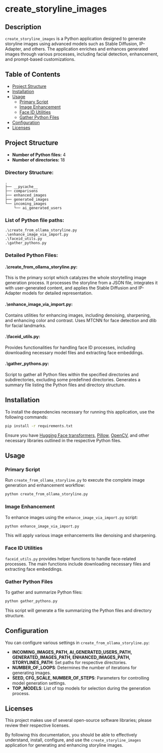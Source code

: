 # create_storyline_images

## Description

`create_storyline_images` is a Python application designed to generate storyline images using advanced models such as Stable Diffusion, IP-Adapter, and others. The application enriches and enhances generated images through various processes, including facial detection, enhancement, and prompt-based customizations.

## Table of Contents

- [Project Structure](#project-structure)
- [Installation](#installation)
- [Usage](#usage)
  - [Primary Script](#primary-script)
  - [Image Enhancement](#image-enhancement)
  - [Face ID Utilities](#face-id-utilities)
  - [Gather Python Files](#gather-python-files)
- [Configuration](#configuration)
- [Licenses](#licenses)

## Project Structure
- **Number of Python files:** 4
- **Number of directories:** 18

### Directory Structure:
```plaintext
.
├── __pycache__
├── comparisons
├── enhanced_images
├── generated_images
└── incoming_images
    └── ai_generated_users
```

### List of Python file paths:
```plaintext
.\create_from_ollama_storyline.py
.\enhance_image_via_import.py
.\faceid_utils.py
.\gather_pythons.py
```

### Detailed Python Files:

#### .\create_from_ollama_storyline.py:
This is the primary script which catalyzes the whole storytelling image generation process. It processes the storyline from a JSON file, integrates it with user-generated content, and applies the Stable Diffusion and IP-Adapter models for detailed representation.

#### .\enhance_image_via_import.py:
Contains utilities for enhancing images, including denoising, sharpening, and enhancing color and contrast. Uses MTCNN for face detection and dlib for facial landmarks.

#### .\faceid_utils.py:
Provides functionalities for handling face ID processes, including downloading necessary model files and extracting face embeddings.

#### .\gather_pythons.py:
Script to gather all Python files within the specified directories and subdirectories, excluding some predefined directories. Generates a summary file listing the Python files and directory structure.

## Installation

To install the dependencies necessary for running this application, use the following commands:
```bash
pip install -r requirements.txt
```

Ensure you have [Hugging Face transformers](https://huggingface.co/transformers/), [Pillow](https://python-pillow.org/), [OpenCV](https://opencv.org/), and other necessary libraries outlined in the respective Python files.

## Usage

### Primary Script

Run `create_from_ollama_storyline.py` to execute the complete image generation and enhancement workflow:

```bash
python create_from_ollama_storyline.py
```

### Image Enhancement

To enhance images using the `enhance_image_via_import.py` script:
```bash
python enhance_image_via_import.py
```
This will apply various image enhancements like denoising and sharpening.

### Face ID Utilities

`faceid_utils.py` provides helper functions to handle face-related processes. The main functions include downloading necessary files and extracting face embeddings.

### Gather Python Files

To gather and summarize Python files:
```bash
python gather_pythons.py
```
This script will generate a file summarizing the Python files and directory structure.

## Configuration

You can configure various settings in `create_from_ollama_storyline.py`:
- **INCOMING_IMAGES_PATH, AI_GENERATED_USERS_PATH, GENERATED_IMAGES_PATH, ENHANCED_IMAGES_PATH, STORYLINES_PATH**: Set paths for respective directories.
- **NUMBER_OF_LOOPS**: Determines the number of iterations for generating images.
- **SEED, CFG_SCALE, NUMBER_OF_STEPS**: Parameters for controlling model generation settings.
- **TOP_MODELS**: List of top models for selection during the generation process.

## Licenses

This project makes use of several open-source software libraries; please review their respective licenses.

By following this documentation, you should be able to effectively understand, install, configure, and use the `create_storyline_images` application for generating and enhancing storyline images.